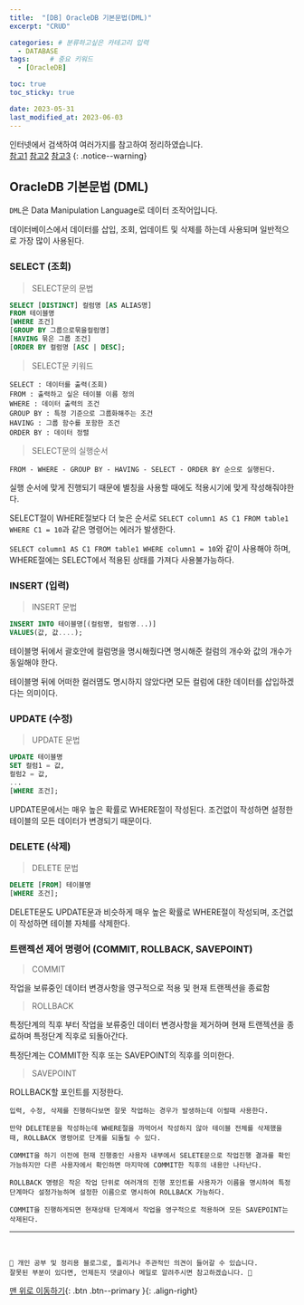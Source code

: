 ```yaml
---
title:  "[DB] OracleDB 기본문법(DML)"
excerpt: "CRUD"

categories: # 분류하고싶은 카테고리 입력
  - DATABASE
tags:     # 중요 키워드
  - [OracleDB]

toc: true
toc_sticky: true

date: 2023-05-31
last_modified_at: 2023-06-03
---
```



인터넷에서 검색하여 여러가지를 참고하여 정리하였습니다.    
[참고1](https://coding-factory.tistory.com/)
[참고2](https://m.blog.naver.com/regenesis90/222213840145)
[참고3](https://velog.io/@yunyoseob/Oracle-DB-SQL-%EA%B8%B0%EC%B4%88%EB%AC%B8%EB%B2%95-1%ED%8E%B8)
{: .notice--warning}


## OracleDB 기본문법 (DML)

`DML`은 Data Manipulation Language로 데이터 조작어입니다.

데이터베이스에서 데이터를 삽입, 조회, 업데이트 및 삭제를 하는데 사용되며 일반적으로 가장 많이 사용된다.

### SELECT (조회)

> SELECT문의 문법

```sql 
SELECT [DISTINCT] 컬럼명 [AS ALIAS명]
FROM 테이블명
[WHERE 조건]
[GROUP BY 그룹으로묶을컬럼명]
[HAVING 묶은 그룹 조건]
[ORDER BY 컬럼명 [ASC | DESC]; 
```

> SELECT문 키워드

```
SELECT : 데이터를 출력(조회)
FROM : 출력하고 싶은 테이블 이름 정의
WHERE : 데이터 출력의 조건
GROUP BY : 특정 기준으로 그룹화해주는 조건
HAVING : 그룹 함수를 포함한 조건
ORDER BY : 데이터 정렬
```

> SELECT문의 실행순서

```
FROM - WHERE - GROUP BY - HAVING - SELECT - ORDER BY 순으로 실행된다.
```

실행 순서에 맞게 진행되기 때문에 별칭을 사용할 때에도 적용시기에 맞게 작성해줘야한다.

SELECT절이 WHERE절보다 더 늦은 순서로 `SELECT column1 AS C1 FROM table1 WHERE C1 = 10`과 같은 명령어는 에러가 발생한다.

`SELECT column1 AS C1 FROM table1 WHERE column1 = 10`와 같이 사용해야 하며, WHERE절에는 SELECT에서 적용된 상태를 가져다 사용불가능하다.

### INSERT (입력)

> INSERT 문법

```sql
INSERT INTO 테이블명[(컬럼명, 컬럼명...)]
VALUES(값, 값....);
```

테이블명 뒤에서 괄호안에 컬럼명을 명시해줬다면 명시해준 컬럼의 개수와 값의 개수가 동일해야 한다.

테이블명 뒤에 어떠한 컬러몀도 명시하지 않았다면 모든 컬럼에 대한 데이터를 삽입하겠다는 의미이다.

### UPDATE (수정)

> UPDATE 문법

```sql 
UPDATE 테이블명
SET 컬럼1 = 값,
컬럼2 = 값,
...
[WHERE 조건];
```

UPDATE문에서는 매우 높은 확률로 WHERE절이 작성된다. 조건없이 작성하면 설정한 테이블의 모든 데이터가 변경되기 때문이다.

### DELETE (삭제)

> DELETE 문법

```sql 
DELETE [FROM] 테이블명
[WHERE 조건];
```

DELETE문도 UPDATE문과 비슷하게 매우 높은 확률로 WHERE절이 작성되며, 조건없이 작성하면 테이블 자체를 삭제한다.


### 트랜젝션 제어 명령어 (COMMIT, ROLLBACK, SAVEPOINT)

> COMMIT

작업을 보류중인 데이터 변경사항을 영구적으로 적용 및 현재 트랜젝션을 종료함

> ROLLBACK

특정단계의 직후 부터 작업을 보류중인 데이터 변경사항을 제거하며 현재 트랜젝션을 종료하며 특정단계 직후로 되돌아간다.

특정단계는 COMMIT한 직후 또는 SAVEPOINT의 직후를 의미한다.

> SAVEPOINT

ROLLBACK할 포인트를 지정한다.

``` 
입력, 수정, 삭제를 진행하다보면 잘못 작업하는 경우가 발생하는데 이럴때 사용한다. 

만약 DELETE문을 작성하는데 WHERE절을 까먹어서 작성하지 않아 테이블 전체를 삭제했을 때, ROLLBACK 명령어로 단계를 되돌릴 수 있다.

COMMIT을 하기 이전에 현재 진행중인 사용자 내부에서 SELETE문으로 작업진행 결과를 확인 가능하지만 다른 사용자에서 확인하면 마지막에 COMMIT한 직후의 내용만 나타난다.

ROLLBACK 명령은 작은 작업 단위로 여러개의 진행 포인트를 사용자가 이름을 명시하여 특정 단계마다 설정가능하며 설정한 이름으로 명시하여 ROLLBACK 가능하다.

COMMIT을 진행하게되면 현재상태 단계에서 작업을 영구적으로 적용하며 모든 SAVEPOINT는 삭제된다.
```




***
<br>

    📢 개인 공부 및 정리용 블로그로, 틀리거나 주관적인 의견이 들어갈 수 있습니다.
    잘못된 부분이 있다면, 언제든지 댓글이나 메일로 알려주시면 참고하겠습니다. 🔔

[맨 위로 이동하기](#){: .btn .btn--primary }{: .align-right}